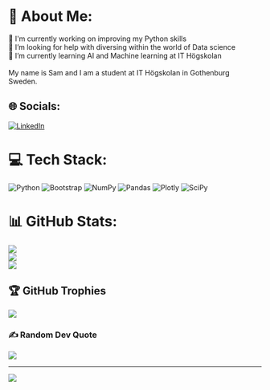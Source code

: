 # 💫 About Me:
🔭 I'm currently working on improving my Python skills<br>🤝 I’m looking for help with diversing within the world of Data science<br>🌱 I’m currently learning AI and Machine learning at IT Högskolan<br><br>My name is Sam and I am a student at IT Högskolan in Gothenburg<br>Sweden. <br>


## 🌐 Socials:
[![LinkedIn](https://img.shields.io/badge/LinkedIn-%230077B5.svg?logo=linkedin&logoColor=white)](https://linkedin.com/in/https://www.linkedin.com/in/sam-glass-8a3840243?lipi=urn%3Ali%3Apage%3Ad_flagship3_profile_view_base_contact_details%3B7cEfETs4QrKbha8L71p6pw%3D%3D) 

# 💻 Tech Stack:
![Python](https://img.shields.io/badge/python-3670A0?style=plastic&logo=python&logoColor=ffdd54) ![Bootstrap](https://img.shields.io/badge/bootstrap-%23563D7C.svg?style=plastic&logo=bootstrap&logoColor=white) ![NumPy](https://img.shields.io/badge/numpy-%23013243.svg?style=plastic&logo=numpy&logoColor=white) ![Pandas](https://img.shields.io/badge/pandas-%23150458.svg?style=plastic&logo=pandas&logoColor=white) ![Plotly](https://img.shields.io/badge/Plotly-%233F4F75.svg?style=plastic&logo=plotly&logoColor=white) ![SciPy](https://img.shields.io/badge/SciPy-%230C55A5.svg?style=plastic&logo=scipy&logoColor=%white)
# 📊 GitHub Stats:
![](https://github-readme-stats.vercel.app/api?username=SCGlass&theme=vision-friendly-dark&hide_border=true&include_all_commits=true&count_private=true)<br/>
![](https://github-readme-streak-stats.herokuapp.com/?user=SCGlass&theme=vision-friendly-dark&hide_border=true)<br/>
![](https://github-readme-stats.vercel.app/api/top-langs/?username=SCGlass&theme=vision-friendly-dark&hide_border=true&include_all_commits=true&count_private=true&layout=compact)

## 🏆 GitHub Trophies
![](https://github-profile-trophy.vercel.app/?username=SCGlass&theme=juicyfresh&no-frame=true&no-bg=false&margin-w=4)

### ✍️ Random Dev Quote
![](https://quotes-github-readme.vercel.app/api?type=vetical&theme=tokyonight)

---
[![](https://visitcount.itsvg.in/api?id=SCGlass&icon=0&color=3)](https://visitcount.itsvg.in)

<!-- Proudly created with GPRM ( https://gprm.itsvg.in ) -->
